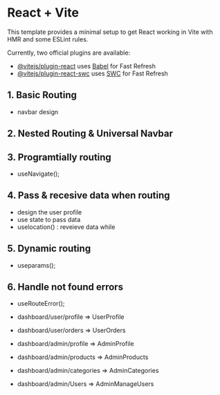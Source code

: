 # React + Vite

This template provides a minimal setup to get React working in Vite with HMR and some ESLint rules.

Currently, two official plugins are available:

- [@vitejs/plugin-react](https://github.com/vitejs/vite-plugin-react/blob/main/packages/plugin-react/README.md) uses [Babel](https://babeljs.io/) for Fast Refresh
- [@vitejs/plugin-react-swc](https://github.com/vitejs/vite-plugin-react-swc) uses [SWC](https://swc.rs/) for Fast Refresh


## 1. Basic Routing
- navbar design

## 2. Nested Routing & Universal Navbar
<Outlet />
<Link to></Link>

## 3. Programtially routing
- useNavigate();

## 4. Pass & recesive data when routing
- design the user profile
- use state to pass data
- uselocation() : reveieve data while

## 5. Dynamic routing
- useparams();

## 6. Handle not found errors
- useRouteError();


- dashboard/user/profile => UserProfile
- dashboard/user/orders => UserOrders


- dashboard/admin/profile => AdminProfile
- dashboard/admin/products => AdminProducts
- dashboard/admin/categories => AdminCategories
- dashboard/admin/Users => AdminManageUsers

